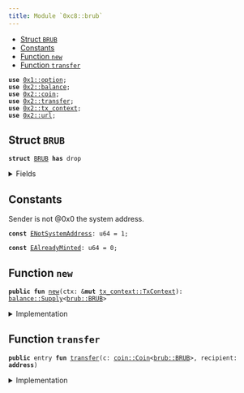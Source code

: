 ```yaml
---
title: Module `0xc8::brub`
---
```




-  [Struct `BRUB`](#0xc8_brub_BRUB)
-  [Constants](#@Constants_0)
-  [Function `new`](#0xc8_brub_new)
-  [Function `transfer`](#0xc8_brub_transfer)


<pre><code><b>use</b> <a href="../move-stdlib/option.md#0x1_option">0x1::option</a>;
<b>use</b> <a href="../sui-framework/balance.md#0x2_balance">0x2::balance</a>;
<b>use</b> <a href="../sui-framework/coin.md#0x2_coin">0x2::coin</a>;
<b>use</b> <a href="../sui-framework/transfer.md#0x2_transfer">0x2::transfer</a>;
<b>use</b> <a href="../sui-framework/tx_context.md#0x2_tx_context">0x2::tx_context</a>;
<b>use</b> <a href="../sui-framework/url.md#0x2_url">0x2::url</a>;
</code></pre>



<a name="0xc8_brub_BRUB"></a>

## Struct `BRUB`



<pre><code><b>struct</b> <a href="../bfc-system/brub.md#0xc8_brub_BRUB">BRUB</a> <b>has</b> drop
</code></pre>



<details>
<summary>Fields</summary>


<dl>
<dt>
<code>dummy_field: bool</code>
</dt>
<dd>

</dd>
</dl>


</details>

<a name="@Constants_0"></a>

## Constants


<a name="0xc8_brub_ENotSystemAddress"></a>

Sender is not @0x0 the system address.


<pre><code><b>const</b> <a href="../bfc-system/brub.md#0xc8_brub_ENotSystemAddress">ENotSystemAddress</a>: u64 = 1;
</code></pre>



<a name="0xc8_brub_EAlreadyMinted"></a>



<pre><code><b>const</b> <a href="../bfc-system/brub.md#0xc8_brub_EAlreadyMinted">EAlreadyMinted</a>: u64 = 0;
</code></pre>



<a name="0xc8_brub_new"></a>

## Function `new`



<pre><code><b>public</b> <b>fun</b> <a href="../bfc-system/brub.md#0xc8_brub_new">new</a>(ctx: &<b>mut</b> <a href="../sui-framework/tx_context.md#0x2_tx_context_TxContext">tx_context::TxContext</a>): <a href="../sui-framework/balance.md#0x2_balance_Supply">balance::Supply</a>&lt;<a href="../bfc-system/brub.md#0xc8_brub_BRUB">brub::BRUB</a>&gt;
</code></pre>



<details>
<summary>Implementation</summary>


<pre><code><b>public</b> <b>fun</b> <a href="../bfc-system/brub.md#0xc8_brub_new">new</a>(ctx: &<b>mut</b> TxContext): Supply&lt;<a href="../bfc-system/brub.md#0xc8_brub_BRUB">BRUB</a>&gt; {
    <b>assert</b>!(<a href="../sui-framework/tx_context.md#0x2_tx_context_sender">tx_context::sender</a>(ctx) == @0x0, <a href="../bfc-system/brub.md#0xc8_brub_ENotSystemAddress">ENotSystemAddress</a>);
    <b>assert</b>!(<a href="../sui-framework/tx_context.md#0x2_tx_context_epoch">tx_context::epoch</a>(ctx) == 0, <a href="../bfc-system/brub.md#0xc8_brub_EAlreadyMinted">EAlreadyMinted</a>);
    <b>let</b> (cap, metadata) = <a href="../sui-framework/coin.md#0x2_coin_create_currency">coin::create_currency</a>(
        <a href="../bfc-system/brub.md#0xc8_brub_BRUB">BRUB</a> {},
        9,
        b"<a href="../bfc-system/brub.md#0xc8_brub_BRUB">BRUB</a>",
        b"Benfen RUB",
        b"",
        <a href="../move-stdlib/option.md#0x1_option_none">option::none</a>(),
        ctx
    );
    <a href="../sui-framework/transfer.md#0x2_transfer_public_freeze_object">transfer::public_freeze_object</a>(metadata);
    <a href="../sui-framework/coin.md#0x2_coin_treasury_into_supply">coin::treasury_into_supply</a>(cap)
}
</code></pre>



</details>

<a name="0xc8_brub_transfer"></a>

## Function `transfer`



<pre><code><b>public</b> entry <b>fun</b> <a href="../sui-framework/transfer.md#0x2_transfer">transfer</a>(c: <a href="../sui-framework/coin.md#0x2_coin_Coin">coin::Coin</a>&lt;<a href="../bfc-system/brub.md#0xc8_brub_BRUB">brub::BRUB</a>&gt;, recipient: <b>address</b>)
</code></pre>



<details>
<summary>Implementation</summary>


<pre><code><b>public</b> entry <b>fun</b> <a href="../sui-framework/transfer.md#0x2_transfer">transfer</a>(c: <a href="../sui-framework/coin.md#0x2_coin_Coin">coin::Coin</a>&lt;<a href="../bfc-system/brub.md#0xc8_brub_BRUB">BRUB</a>&gt;, recipient: <b>address</b>) {
    <a href="../sui-framework/transfer.md#0x2_transfer_public_transfer">transfer::public_transfer</a>(c, recipient)
}
</code></pre>



</details>
